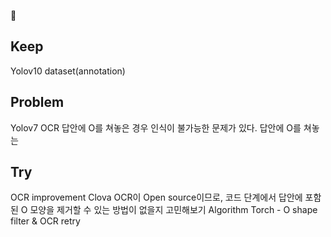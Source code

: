 
## Keep
Yolov10
dataset(annotation)



## Problem
Yolov7
OCR
	답안에 O를 쳐놓은 경우 인식이 불가능한 문제가 있다.
	답안에 O를 쳐놓는 


## Try
OCR improvement
	Clova OCR이 Open source이므로, 코드 단계에서 답안에 포함된 O 모양을 제거할 수 있는 방법이 없을지 고민해보기
Algorithm
Torch - O shape filter & OCR retry
